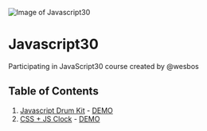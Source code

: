 ![Image of Javascript30](https://camo.githubusercontent.com/07ca65497065dd926bd889c53b7b7652f8ef3cbc4320739cf7ebed3c4d34cb2d/68747470733a2f2f6a61766173637269707433302e636f6d2f696d616765732f4a53332d736f6369616c2d73686172652e706e67)

# Javascript30

Participating in JavaScript30 course created by @wesbos

## Table of Contents

1. [Javascript Drum Kit](https://github.com/gokceer/Javascript30/tree/main/01%20-%20JavaScript%20Drum%20Kit) - [DEMO](https://gokceer-js-drum-kit.herokuapp.com/)
2. [CSS + JS Clock](https://github.com/gokceer/Javascript30/tree/main/02%20-%20JS%20and%20CSS%20Clock) - [DEMO](https://gokceer-js-clock.herokuapp.com/)
